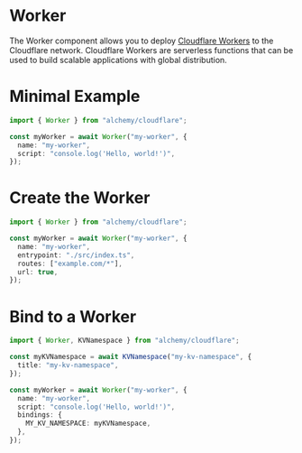 # Worker

The Worker component allows you to deploy [Cloudflare Workers](https://developers.cloudflare.com/workers/) to the Cloudflare network. Cloudflare Workers are serverless functions that can be used to build scalable applications with global distribution.

# Minimal Example

```ts
import { Worker } from "alchemy/cloudflare";

const myWorker = await Worker("my-worker", {
  name: "my-worker",
  script: "console.log('Hello, world!')",
});
```

# Create the Worker

```ts
import { Worker } from "alchemy/cloudflare";

const myWorker = await Worker("my-worker", {
  name: "my-worker",
  entrypoint: "./src/index.ts",
  routes: ["example.com/*"],
  url: true,
});
```

# Bind to a Worker

```ts
import { Worker, KVNamespace } from "alchemy/cloudflare";

const myKVNamespace = await KVNamespace("my-kv-namespace", {
  title: "my-kv-namespace",
});

const myWorker = await Worker("my-worker", {
  name: "my-worker",
  script: "console.log('Hello, world!')",
  bindings: {
    MY_KV_NAMESPACE: myKVNamespace,
  },
});
```